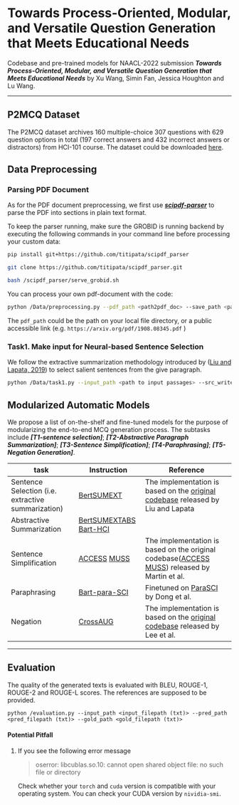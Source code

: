 # Towards Process-Oriented, Modular, and Versatile Question Generation that Meets Educational Needs

Codebase and pre-trained models for NAACL-2022 submission ***Towards Process-Oriented, Modular, and Versatile Question Generation that Meets Educational Needs*** by Xu Wang, Simin Fan, Jessica Houghton and Lu Wang.

---

## P2MCQ Dataset

The P2MCQ dataset archives 160 multiple-choice 307 questions with 629 question options in total (197 correct answers and 432 incorrect answers or distractors) from HCI-101 course. The dataset could be downloaded [here](https://drive.google.com/drive/folders/15UlOicIHAlU6akAJE6ngp2y_krKkpe1B?usp=sharing). 

## Data Preprocessing
### Parsing PDF Document

As for the PDF document preprocessing, we first use ***[scipdf-parser](https://github.com/titipata/scipdf_parser)*** to parse the PDF into sections in plain text format. 

To keep the parser running, make sure the GROBID is running backend by executing the following commands in your command line before processing your custom data:

```bash
pip install git+https://github.com/titipata/scipdf_parser

git clone https://github.com/titipata/scipdf_parser.git

bash /scipdf_parser/serve_grobid.sh
```

You can process your own pdf-document with the code:

```bash
python /Data/preprocessing.py --pdf_path <path2pdf_doc> --save_path <path to save processed data> --save_format <save format, default as csv>
```

The `pdf_path` could be the path on your local file directory, or a public accessible link (e.g. `https://arxiv.org/pdf/1908.08345.pdf` )

### Task1. Make input for Neural-based Sentence Selection

We follow the extractive summarization methodology introduced by ([Liu and Lapata, 2019](https://arxiv.org/pdf/1908.08345.pdf)) to select salient sentences from the give paragraph.

```bash
python /Data/task1.py --input_path <path to input passages> --src_write_into <path to save processed input> --tgt_path <path to target summary (not required)> --tgt_write_into   <path to save processed target>
```

## Modularized Automatic Models

We propose a list of on-the-shelf and fine-tuned models for the purpose of modularizing the end-to-end MCQ generation process. The subtasks include ***[T1-sentence selection]***; ***[T2-Abstractive Paragraph Summarization]***; ***[T3-Sentence Simplification]***; ***[T4-Paraphrasing]***; ***[T5-Negation Generation]***.   

| task                                               | Instruction                                          | Reference                                                    |
| -------------------------------------------------- | ------------------------------------------------------------ | ------------------------------------------------------------ |
| Sentence Selection (i.e. extractive summarization) | [BertSUMEXT](https://github.com/Olivia-fsm/P2MCQ/tree/master/subtasks/T1-SentenceSelection) | The implementation is based on the [original codebase](https://github.com/nlpyang/PreSumm) released by Liu and Lapata |
| Abstractive Summarization                          | [BertSUMEXTABS](https://github.com/Olivia-fsm/P2MCQ/tree/master/subtasks/T2-Summarization)       [Bart-HCI](https://github.com/Olivia-fsm/P2MCQ/tree/master/subtasks/T2-Summarization)                                                       |                                                              |
| Sentence Simplification                            | [ACCESS](https://github.com/Olivia-fsm/P2MCQ/tree/master/subtasks/T3-Simplification)  [MUSS](https://github.com/Olivia-fsm/P2MCQ/tree/master/subtasks/T3-Simplification)                                                             |  The implementation is based on the original codebase([ACCESS](https://github.com/facebookresearch/access) [MUSS](https://github.com/facebookresearch/muss)) released by Martin et al.                                                            |
| Paraphrasing                                       | [Bart-para-SCI](https://github.com/Olivia-fsm/P2MCQ/tree/master/subtasks/T4-Paraphrasing)                                                             |         Finetuned on [ParaSCI](https://github.com/dqxiu/ParaSCI) by Dong et al.                                                     |
| Negation                                           | [CrossAUG](https://github.com/Olivia-fsm/P2MCQ/tree/master/subtasks/T5-Negation)                                                             |             The implementation is based on the [original codebase](https://github.com/minwhoo/CrossAug) released by Lee et al.                                                 |

---

## Evaluation

The quality of the generated texts is evaluated with BLEU, ROUGE-1, ROUGE-2 and ROUGE-L scores. The references are supposed to be provided.
```
python /evaluation.py --input_path <input_filepath (txt)> --pred_path <pred_filepath (txt)> --gold_path <gold_filepath (txt)>
```


#### Potential Pitfall

1. If you see the following error message

   >  oserror: libcublas.so.10: cannot open shared object file: no such file or directory

   Check whether your `torch` and `cuda` version is compatible with your operating system. You can check your CUDA version by `nividia-smi`.

